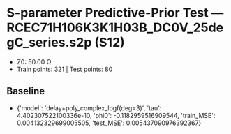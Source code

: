 # S-parameter Predictive-Prior Test — RCEC71H106K3K1H03B_DC0V_25degC_series.s2p (S12)
- Z0: 50.00 Ω
- Train points: 321  |  Test points: 80

## Baseline
- {'model': 'delay+poly_complex_logf(deg=3)', 'tau': 4.402307522100336e-10, 'phi0': -0.1182959516909544, 'train_MSE': 0.004132329699005505, 'test_MSE': 0.005437090976392367}